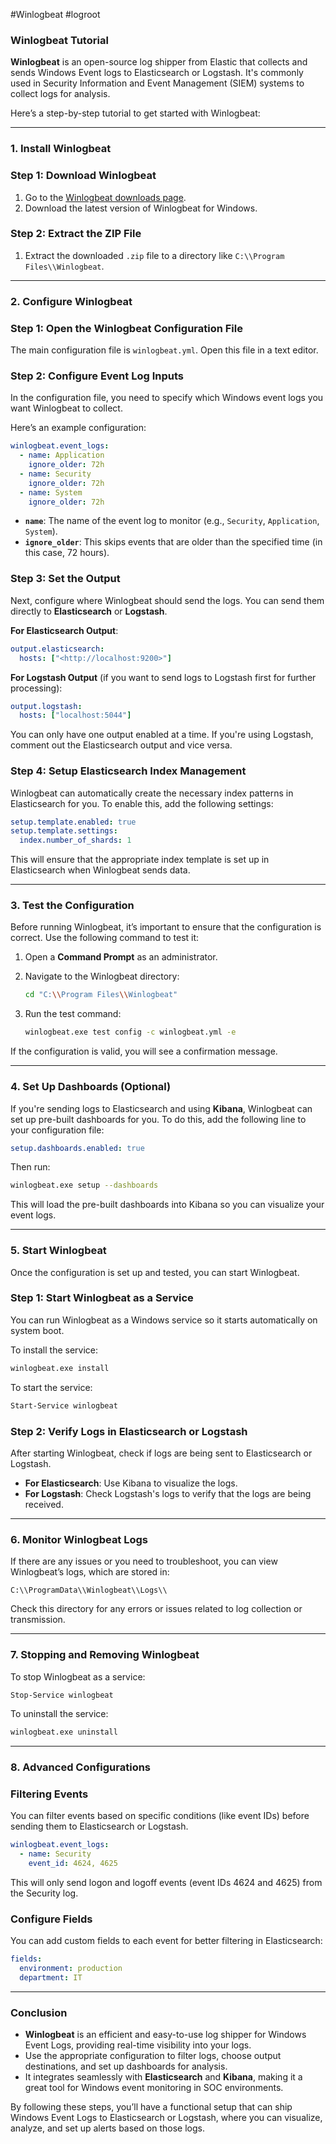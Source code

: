 #Winlogbeat #logroot

### **Winlogbeat Tutorial**

**Winlogbeat** is an open-source log shipper from Elastic that collects and sends Windows Event logs to Elasticsearch or Logstash. It's commonly used in Security Information and Event Management (SIEM) systems to collect logs for analysis.

Here’s a step-by-step tutorial to get started with Winlogbeat:

---

### **1. Install Winlogbeat**

### **Step 1: Download Winlogbeat**

1. Go to the [Winlogbeat downloads page](https://www.elastic.co/downloads/beats/winlogbeat).
2. Download the latest version of Winlogbeat for Windows.

### **Step 2: Extract the ZIP File**

1. Extract the downloaded `.zip` file to a directory like `C:\\Program Files\\Winlogbeat`.

---

### **2. Configure Winlogbeat**

### **Step 1: Open the Winlogbeat Configuration File**

The main configuration file is `winlogbeat.yml`. Open this file in a text editor.

### **Step 2: Configure Event Log Inputs**

In the configuration file, you need to specify which Windows event logs you want Winlogbeat to collect.

Here’s an example configuration:

```yaml
winlogbeat.event_logs:
  - name: Application
    ignore_older: 72h
  - name: Security
    ignore_older: 72h
  - name: System
    ignore_older: 72h

```

- **`name`**: The name of the event log to monitor (e.g., `Security`, `Application`, `System`).
- **`ignore_older`**: This skips events that are older than the specified time (in this case, 72 hours).

### **Step 3: Set the Output**

Next, configure where Winlogbeat should send the logs. You can send them directly to **Elasticsearch** or **Logstash**.

**For Elasticsearch Output**:

```yaml
output.elasticsearch:
  hosts: ["<http://localhost:9200>"]

```

**For Logstash Output** (if you want to send logs to Logstash first for further processing):

```yaml
output.logstash:
  hosts: ["localhost:5044"]

```

You can only have one output enabled at a time. If you're using Logstash, comment out the Elasticsearch output and vice versa.

### **Step 4: Setup Elasticsearch Index Management**

Winlogbeat can automatically create the necessary index patterns in Elasticsearch for you. To enable this, add the following settings:

```yaml
setup.template.enabled: true
setup.template.settings:
  index.number_of_shards: 1

```

This will ensure that the appropriate index template is set up in Elasticsearch when Winlogbeat sends data.

---

### **3. Test the Configuration**

Before running Winlogbeat, it’s important to ensure that the configuration is correct. Use the following command to test it:

1. Open a **Command Prompt** as an administrator.
2. Navigate to the Winlogbeat directory:
    
    ```bash
    cd "C:\\Program Files\\Winlogbeat"
    
    ```
    
3. Run the test command:
    
    ```bash
    winlogbeat.exe test config -c winlogbeat.yml -e
    
    ```
    

If the configuration is valid, you will see a confirmation message.

---

### **4. Set Up Dashboards (Optional)**

If you're sending logs to Elasticsearch and using **Kibana**, Winlogbeat can set up pre-built dashboards for you. To do this, add the following line to your configuration file:

```yaml
setup.dashboards.enabled: true

```

Then run:

```bash
winlogbeat.exe setup --dashboards

```

This will load the pre-built dashboards into Kibana so you can visualize your event logs.

---

### **5. Start Winlogbeat**

Once the configuration is set up and tested, you can start Winlogbeat.

### **Step 1: Start Winlogbeat as a Service**

You can run Winlogbeat as a Windows service so it starts automatically on system boot.

To install the service:

```bash
winlogbeat.exe install

```

To start the service:

```bash
Start-Service winlogbeat

```

### **Step 2: Verify Logs in Elasticsearch or Logstash**

After starting Winlogbeat, check if logs are being sent to Elasticsearch or Logstash.

- **For Elasticsearch**: Use Kibana to visualize the logs.
- **For Logstash**: Check Logstash's logs to verify that the logs are being received.

---

### **6. Monitor Winlogbeat Logs**

If there are any issues or you need to troubleshoot, you can view Winlogbeat’s logs, which are stored in:

```
C:\\ProgramData\\Winlogbeat\\Logs\\

```

Check this directory for any errors or issues related to log collection or transmission.

---

### **7. Stopping and Removing Winlogbeat**

To stop Winlogbeat as a service:

```bash
Stop-Service winlogbeat

```

To uninstall the service:

```bash
winlogbeat.exe uninstall

```

---

### **8. Advanced Configurations**

### **Filtering Events**

You can filter events based on specific conditions (like event IDs) before sending them to Elasticsearch or Logstash.

```yaml
winlogbeat.event_logs:
  - name: Security
    event_id: 4624, 4625

```

This will only send logon and logoff events (event IDs 4624 and 4625) from the Security log.

### **Configure Fields**

You can add custom fields to each event for better filtering in Elasticsearch:

```yaml
fields:
  environment: production
  department: IT

```

---

### **Conclusion**

- **Winlogbeat** is an efficient and easy-to-use log shipper for Windows Event Logs, providing real-time visibility into your logs.
- Use the appropriate configuration to filter logs, choose output destinations, and set up dashboards for analysis.
- It integrates seamlessly with **Elasticsearch** and **Kibana**, making it a great tool for Windows event monitoring in SOC environments.

By following these steps, you’ll have a functional setup that can ship Windows Event Logs to Elasticsearch or Logstash, where you can visualize, analyze, and set up alerts based on those logs.
